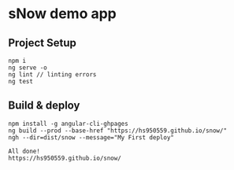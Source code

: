 # sNow demo app

## Project Setup

```
npm i
ng serve -o
ng lint // linting errors
ng test
```

## Build & deploy

```
npm install -g angular-cli-ghpages
ng build --prod --base-href "https://hs950559.github.io/snow/"
ngh --dir=dist/snow --message="My First deploy"

All done!
https://hs950559.github.io/snow/
```

